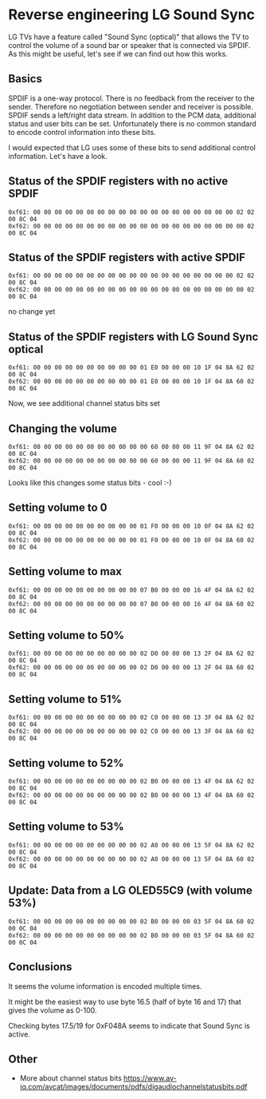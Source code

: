 # Reverse engineering LG Sound Sync

LG TVs have a feature called "Sound Sync (optical)" that allows the TV to control the volume of a sound bar or speaker that is connected via SPDIF.
As this might be useful, let's see if we can find out how this works.

## Basics

SPDIF is a one-way protocol. There is no feedback from the receiver to the sender.
Therefore no negotiation between sender and receiver is possible. SPDIF sends a left/right data stream. In addition to the PCM data, additional status and user bits can be set. Unfortunately there is no common standard to encode control information into these bits.

I would expected that LG uses some of these bits to send additional control information.
Let's have a look.

## Status of the SPDIF registers with no active SPDIF

```
0xf61: 00 00 00 00 00 00 00 00 00 00 00 00 00 00 00 00 00 00 00 02 02 00 8C 04
0xf62: 00 00 00 00 00 00 00 00 00 00 00 00 00 00 00 00 00 00 00 00 02 00 8C 04
```

## Status of the SPDIF registers with active SPDIF

```
0xf61: 00 00 00 00 00 00 00 00 00 00 00 00 00 00 00 00 00 00 00 02 02 00 8C 04
0xf62: 00 00 00 00 00 00 00 00 00 00 00 00 00 00 00 00 00 00 00 00 02 00 8C 04
```

no change yet

## Status of the SPDIF registers with LG Sound Sync optical

```
0xf61: 00 00 00 00 00 00 00 00 00 00 01 E0 00 00 00 10 1F 04 8A 62 02 00 8C 04
0xf62: 00 00 00 00 00 00 00 00 00 00 01 E0 00 00 00 10 1F 04 8A 60 02 00 8C 04
```

Now, we see additional channel status bits set

## Changing the volume

```
0xf61: 00 00 00 00 00 00 00 00 00 00 00 60 00 00 00 11 9F 04 8A 62 02 00 8C 04
0xf62: 00 00 00 00 00 00 00 00 00 00 00 60 00 00 00 11 9F 04 8A 60 02 00 8C 04
```

Looks like this changes some status bits - cool :-)

## Setting volume to 0

```
0xf61: 00 00 00 00 00 00 00 00 00 00 01 F0 00 00 00 10 0F 04 8A 62 02 00 8C 04
0xf62: 00 00 00 00 00 00 00 00 00 00 01 F0 00 00 00 10 0F 04 8A 60 02 00 8C 04
```

## Setting volume to max

```
0xf61: 00 00 00 00 00 00 00 00 00 00 07 B0 00 00 00 16 4F 04 8A 62 02 00 8C 04
0xf62: 00 00 00 00 00 00 00 00 00 00 07 B0 00 00 00 16 4F 04 8A 60 02 00 8C 04
```

## Setting volume to 50%

```
0xf61: 00 00 00 00 00 00 00 00 00 00 02 D0 00 00 00 13 2F 04 8A 62 02 00 8C 04
0xf62: 00 00 00 00 00 00 00 00 00 00 02 D0 00 00 00 13 2F 04 8A 60 02 00 8C 04
```

## Setting volume to 51%

```
0xf61: 00 00 00 00 00 00 00 00 00 00 02 C0 00 00 00 13 3F 04 8A 62 02 00 8C 04
0xf62: 00 00 00 00 00 00 00 00 00 00 02 C0 00 00 00 13 3F 04 8A 60 02 00 8C 04
```

## Setting volume to 52%

```
0xf61: 00 00 00 00 00 00 00 00 00 00 02 B0 00 00 00 13 4F 04 8A 62 02 00 8C 04
0xf62: 00 00 00 00 00 00 00 00 00 00 02 B0 00 00 00 13 4F 04 8A 60 02 00 8C 04
```

## Setting volume to 53%

```
0xf61: 00 00 00 00 00 00 00 00 00 00 02 A0 00 00 00 13 5F 04 8A 62 02 00 8C 04
0xf62: 00 00 00 00 00 00 00 00 00 00 02 A0 00 00 00 13 5F 04 8A 60 02 00 8C 04
```

## Update: Data from a LG OLED55C9 (with volume 53%)

```
0xf61: 00 00 00 00 00 00 00 00 00 00 02 B0 00 00 00 03 5F 04 8A 60 02 00 0C 04
0xf62: 00 00 00 00 00 00 00 00 00 00 02 B0 00 00 00 03 5F 04 8A 60 02 00 0C 04
```

## Conclusions

It seems the volume information is encoded multiple times.

It might be the easiest way to use byte 16.5 (half of byte 16 and 17) that gives the volume as 0-100.

Checking bytes 17.5/19 for 0xF048A seems to indicate that Sound Sync is active.

## Other

- More about channel status bits 
https://www.av-iq.com/avcat/images/documents/pdfs/digaudiochannelstatusbits.pdf
